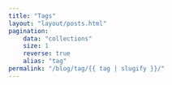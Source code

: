 ```yaml
---
title: "Tags"
layout: "layout/posts.html"
pagination:
    data: "collections"
    size: 1
    reverse: true
    alias: "tag"
permalink: "/blog/tag/{{ tag | slugify }}/"
---
```

